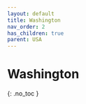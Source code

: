 ```yaml
---
layout: default
title: Washington
nav_order: 2
has_children: true
parent: USA
---
```


# Washington
{: .no_toc }
